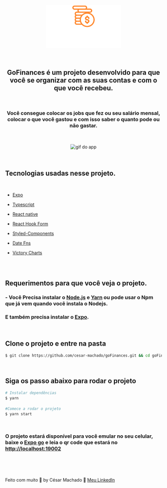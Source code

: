 <div align="center">
  <img src="./src/assets/logo.svg" alt="Gofinances
  ">
</div>

<br />
<br />

<h2 align="center" font-size="30px">
  GoFinances é um projeto desenvolvido para que você se organizar com as suas contas e com o que você recebeu.
</h2>
<br />

<h3 align="center" >
Você consegue colocar os jobs que fez ou seu salário mensal, colocar o que você gastou e com isso saber o quanto pode ou não gastar.
</h3>
<br />
<br />

<div align="center">
<img  src=".github/finances.gif" alt="gif do app" >
</div>
<br /><br />

## Tecnologias usadas nesse projeto.

<br />

- [Expo](https://expo.io/)

- [Typescript](https://www.typescriptlang.org/)

- [React native](https://reactnative.dev/)

- [React Hook Form](https://react-hook-form.com/)

- [Styled-Components](https://styled-components.com/)

- [Date Fns](https://date-fns.org/)

- [Victory Charts](https://formidable.com/open-source/victory/)

<br /><br />

## Requerimentos para que você veja o projeto.

### - Você Precisa instalar o [Node.js](https://nodejs.org/en/download/) e [Yarn](https://yarnpkg.com/) ou pode usar o Npm que já vem quando você instala o Nodejs.

### E também precisa instalar o [Expo](https://expo.io/).

<br />

## Clone o projeto e entre na pasta

```bash
$ git clone https://github.com/cesar-machado/goFinances.git && cd goFinances
```

<br />

## Siga os passo abaixo para rodar o projeto

```bash
# Instalar dependências
$ yarn

#Comece a rodar o projeto
$ yarn start
```

<br />

### O projeto estará disponível para você emular no seu celular, baixe o [Expo go](https://expo.dev/client) e leia o qr code que estará no [http://localhost:19002](http://localhost:19002)

<br />
<br />

<br />

Feito com muito 💜 by César Machado 👋 [Meu LinkedIn](https://www.linkedin.com/in/cesar-mach/)
